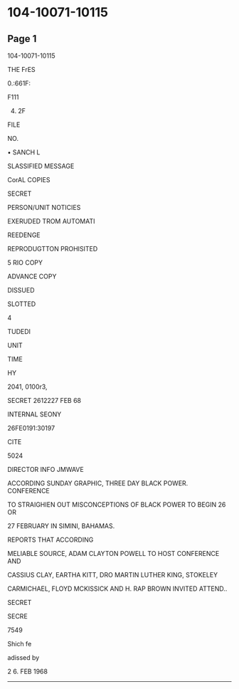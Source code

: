 # 104-10071-10115

## Page 1

104-10071-10115

THE FrES

0.:661F:

F111

4. 2F

FILE

NO.

• SANCH L

SLASSIFIED MESSAGE

CorAL COPIES

SECRET

PERSON/UNIT NOTICIES

EXERUDED TROM AUTOMATI

REEDENGE

REPRODUGTTON PROHISITED

5 RIO COPY

ADVANCE COPY

DISSUED

SLOTTED

4

TUDEDI

UNIT

TIME

HY

2041, 0100r3,

SECRET 2612227 FEB 68

INTERNAL SEONY

26FE0191:30197

CITE

5024

DIRECTOR INFO JMWAVE

ACCORDING SUNDAY GRAPHIC, THREE DAY BLACK POWER. CONFERENCE

TO STRAIGHIEN OUT MISCONCEPTIONS OF BLACK POWER TO BEGIN 26 OR

27 FEBRUARY IN SIMINI, BAHAMAS.

REPORTS THAT ACCORDING

MELIABLE SOURCE, ADAM CLAYTON POWELL TO HOST CONFERENCE AND

CASSIUS CLAY, EARTHA KITT, DRO MARTIN LUTHER KING, STOKELEY

CARMICHAEL, FLOYD MCKISSICK AND H. RAP BROWN INVITED ATTEND..

SECRET

SECRE

7549

Shich fe

adissed by

2 6. FEB 1968

---

